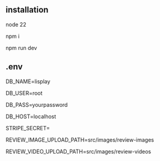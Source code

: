 ## installation 
  node 22
    
  npm i
    
  npm run dev

## .env

 DB_NAME=lisplay
  
  DB_USER=root
  
  DB_PASS=yourpassword
    
  DB_HOST=localhost
  
  STRIPE_SECRET=
  
  REVIEW_IMAGE_UPLOAD_PATH=src/images/review-images
  
  REVIEW_VIDEO_UPLOAD_PATH=src/images/review-videos
  
